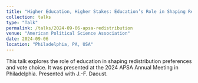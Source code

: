 ```yaml
---
title: "Higher Education, Higher Stakes: Education’s Role in Shaping Redistribution Preferences and Vote Choice"
collection: talks
type: "Talk"
permalink: /talks/2024-09-06-apsa-redistribution
venue: "American Political Science Association"
date: 2024-09-06
location: "Philadelphia, PA, USA"
---
```


This talk explores the role of education in shaping redistribution preferences and vote choice. It was presented at the 2024 APSA Annual Meeting in Philadelphia. Presented with J.-F. Daoust.
